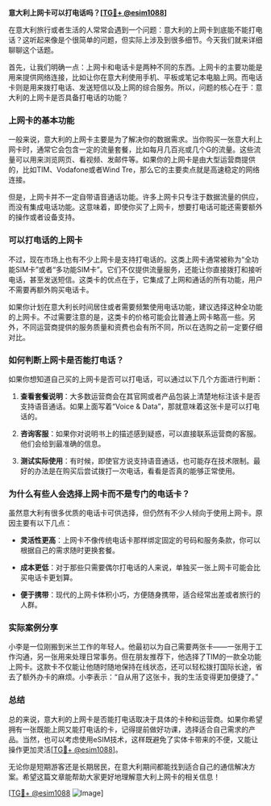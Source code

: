 **意大利上网卡可以打电话吗？[[TG💪+ @esim1088](https://t.me/s/esim1088)]**

在意大利旅行或者生活的人常常会遇到一个问题：意大利的上网卡到底能不能打电话？这听起来像是个很简单的问题，但实际上涉及到很多细节。今天我们就来详细聊聊这个话题。

首先，让我们明确一点：上网卡和电话卡是两种不同的东西。上网卡的主要功能是用来提供网络连接，比如让你在意大利使用手机、平板或笔记本电脑上网。而电话卡则是用来拨打电话、发送短信以及上网的综合服务。所以，问题的核心在于：意大利的上网卡是否具备打电话的功能？

### 上网卡的基本功能

一般来说，意大利的上网卡主要是为了解决你的数据需求。当你购买一张意大利上网卡时，通常它会包含一定的流量套餐，比如每月几百兆或几个G的流量。这些流量可以用来浏览网页、看视频、发邮件等。如果你的上网卡是由大型运营商提供的，比如TIM、Vodafone或者Wind Tre，那么它的主要卖点就是高速稳定的网络连接。

但是，上网卡并不一定自带语音通话功能。许多上网卡只专注于数据流量的供应，而没有集成电话功能。这意味着，即使你买了上网卡，想要打电话可能还需要额外的操作或者设备支持。

### 可以打电话的上网卡

不过，现在市场上也有不少上网卡是支持打电话的。这类上网卡通常被称为“全功能SIM卡”或者“多功能SIM卡”。它们不仅提供流量服务，还能让你直接拨打和接听电话，甚至发送短信。这类卡的优点在于，它集成了上网和通话的所有功能，用户不需要再额外购买电话卡。

如果你计划在意大利长时间居住或者需要频繁使用电话功能，建议选择这种全功能的上网卡。不过需要注意的是，这类卡的价格可能会比普通上网卡略高一些。另外，不同运营商提供的服务质量和资费也会有所不同，所以在选购之前一定要仔细对比。

### 如何判断上网卡是否能打电话？

如果你想知道自己买的上网卡是否可以打电话，可以通过以下几个方面进行判断：

1. **查看套餐说明**：大多数运营商会在其官网或者产品包装上清楚地标注该卡是否支持语音通话。如果上面写着“Voice & Data”，那就意味着这张卡是可以打电话的。

2. **咨询客服**：如果你对说明书上的描述感到疑惑，可以直接联系运营商的客服。他们会给到最准确的信息。

3. **测试实际使用**：有时候，即使官方说支持语音通话，也可能存在技术限制。最好的办法是在购买后尝试拨打一次电话，看看是否真的能够正常使用。

### 为什么有些人会选择上网卡而不是专门的电话卡？

虽然意大利有很多优质的电话卡可供选择，但仍然有不少人倾向于使用上网卡。原因主要有以下几点：

- **灵活性更高**：上网卡不像传统电话卡那样绑定固定的号码和服务条款，你可以根据自己的需求随时更换套餐。
  
- **成本更低**：对于那些只需要偶尔打电话的人来说，单独买一张上网卡可能会比买电话卡更划算。

- **便于携带**：现代的上网卡体积小巧，方便随身携带，适合经常出差或者旅行的人群。

### 实际案例分享

小李是一位刚搬到米兰工作的年轻人。他最初以为自己需要两张卡——一张用于工作沟通，另一张用来处理日常事务。但在朋友推荐下，他选择了TIM的一款全功能上网卡。这款卡不仅能让他随时随地保持在线状态，还可以轻松拨打国际长途，省去了额外办卡的麻烦。小李表示：“自从用了这张卡，我的生活变得更加便捷了。”

### 总结

总的来说，意大利的上网卡是否能打电话取决于具体的卡种和运营商。如果你希望拥有一张既能上网又能打电话的卡，记得提前做好功课，选择适合自己需求的产品。当然，也可以考虑使用eSIM技术，这样既避免了实体卡带来的不便，又能让操作更加灵活[[TG💪+ @esim1088](https://t.me/s/esim1088)]。

无论你是短期游客还是长期居民，在意大利期间都能找到适合自己的通信解决方案。希望这篇文章能帮助大家更好地理解意大利上网卡的相关信息！

[[TG💪+ @esim1088](https://t.me/s/esim1088) ![Image](https://i.postimg.cc/4NQfJmqS/Snipaste-2025-05-13-00-14-12.png)]
